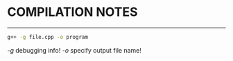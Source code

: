 # COMPILATION NOTES

---

```bash
g++ -g file.cpp -o program
```

*-g* debugging info!
*-o* specify output file name!
